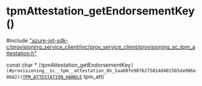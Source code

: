 # tpmAttestation_getEndorsementKey()

\#include ["azure-iot-sdk-c/provisioning_service_client/inc/prov_service_client/provisioning_sc_tpm_attestation.h"](../iot-c-ref-provisioning-sc-tpm-attestation-h.md)  

const char * `[`tpmAttestation_getEndorsementKey`](#provisioning__sc__tpm__attestation_8h_1aa08fe9876275814d401505da986e08d2)(`[`TPM_ATTESTATION_HANDLE`](#provisioning__sc__tpm__attestation_8h_1a2160dafed7601d6f7f4ce726b8378a3c) tpm_att)`

